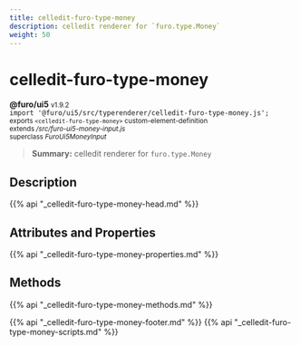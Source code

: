 ```yaml
---
title: celledit-furo-type-money
description: celledit renderer for `furo.type.Money`
weight: 50
---
```


# celledit-furo-type-money
**@furo/ui5** <small>v1.9.2</small>
<br>`import '@furo/ui5/src/typerenderer/celledit-furo-type-money.js';`<small>
<br>exports `<celledit-furo-type-money>` custom-element-definition
<br>extends */src/furo-ui5-money-input.js*
<br>superclass *FuroUi5MoneyInput*</small>

> **Summary:** celledit renderer for `furo.type.Money`

## Description



{{% api "_celledit-furo-type-money-head.md" %}}

## Attributes and Properties
{{% api "_celledit-furo-type-money-properties.md" %}}



## Methods
{{% api "_celledit-furo-type-money-methods.md" %}}





{{% api "_celledit-furo-type-money-footer.md" %}}
{{% api "_celledit-furo-type-money-scripts.md" %}}
